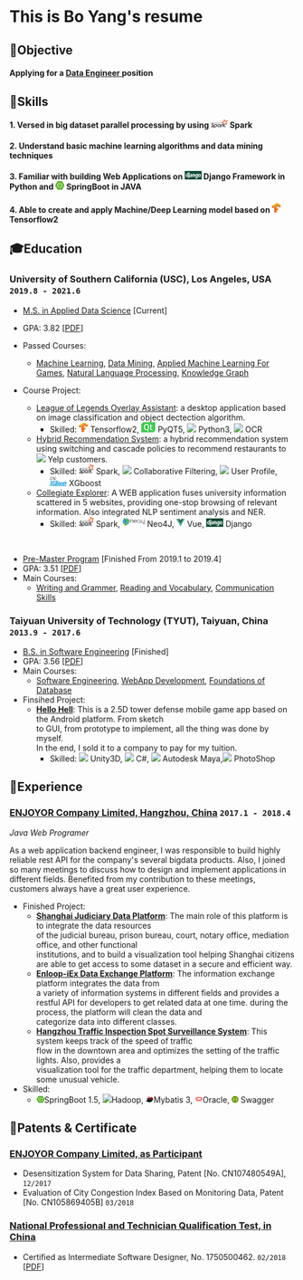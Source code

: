 # This is Bo __Yang__'s resume

## <span>&#127919;</span>Objective
#### __Applying for a <u> Data Engineer </u> position__
## <span>&#128170;</span>Skills
#### __1. Versed in big dataset parallel processing by using <span><img src="assets/icons/spark.png" height="15" width="30"> Spark</span>__

#### __2. Understand basic machine learning algorithms and data mining techniques__

#### __3. Familiar with building Web Applications on <span><img src="assets/icons/django.png" height="15" width="30"> Django Framework in Python </span> <span> and <img src="assets/icons/springboot.png" height="15" width="16"> SpringBoot in JAVA</span>__

#### __4. Able to create and apply Machine/Deep Learning model based on <span><img src="assets/icons/tensorflow.png" height="18" width="16"> Tensorflow2</span>__

## <span>&#127891;</span>Education 

### __University of Southern California (USC), Los Angeles, USA__ `2019.8 - 2021.6`

- <u>M.S. in Applied Data Science</u> [Current]
- GPA: 3.82 [[PDF](assets/apds_2.pdf)]
- Passed Courses: 
    - [Machine Learning](https://aaronyang2333.github.io/DSCI_552/), [Data Mining](https://aaronyang2333.github.io/DSCI_553/), [Applied Machine Learning For Games](https://aaronyang2333.github.io/LOL_Overlay_Assistant_Tool/), [Natural Language Processing](https://aaronyang2333.github.io/CSCI_544/), [Knowledge Graph](https://aaronyang2333.github.io/DSCI_558/)<br>

- Course Project:
    - [League of Legends Overlay Assistant](https://aaronyang2333.github.io/LOL_Overlay_Assistant_Tool/): a desktop application based on image classification and object dectection algorithm.
        - Skilled: <span><img src="assets/icons/tensorflow.png" height="18" width="16"> Tensorflow2</span>, <span><img src="assets/icons/pyqt.png"> PyQT5</span>, <span><img src="https://img.icons8.com/color/18/000000/python.png"/> Python3</span>, <span><img src="https://img.icons8.com/metro/18/000000/general-ocr.png"/> OCR</span>
    - [Hybrid Recommendation System](https://github.com/AaronYang2333/DSCI_553/tree/master/project): a hybrid recommendation system using switching and cascade policies to recommend restaurants to <img src="https://img.icons8.com/color/18/000000/yelp.png"/> Yelp customers.
        - Skilled: <span><img src="assets/icons/spark.png" height="18" width="26"> Spark</span>, <span><img src="https://img.icons8.com/ios/18/000000/pivot-table.png"/> Collaborative Filtering</span>, <span><img src="https://img.icons8.com/windows/18/000000/change-user-male--v1.png"/> User Profile</span>, <span><img src="assets/icons/xgboost.png" height="18" width="30"> XGboost</span>
    - [Collegiate Explorer](https://chit-chaat.github.io/Collegiate_Explorer_APP/): A WEB application fuses university information scattered in 5 websites, providing one-stop browsing of relevant information. Also integrated NLP sentiment analysis and NER.
        - Skilled: <span><img src="assets/icons/spark.png" height="18" width="26"> Spark</span>, <span><img src="assets/icons/neo4j.png" height="18" width="40"/> Neo4J</span>, <span><img src="assets/icons/vue.png" height="15" width="15"/> Vue</span>, <span><img src="assets/icons/django.png" height="15" width="30"> Django</span>
<br>

- <u>Pre-Master Program</u>  [Finished From 2019.1 to 2019.4]
- GPA: 3.51 [[PDF](assets/ia_grade.pdf)]
- Main Courses:
    - [Writing and Grammer](), [Reading and Vocabulary](), [Communication Skills]() <br>

### __Taiyuan University of Technology (TYUT), Taiyuan, China__ `2013.9 - 2017.6`

- <u>B.S. in Software Engineering</u> [Finished]
- GPA: 3.56 [[PDF](assets/typt.pdf)]
- Main Courses: 
    - [Software Engineering](), [WebApp Development](), [Foundations of Database]() <br>
- Finsihed Project:
    - [__Hello Hell__](https://www.bilibili.com/video/BV1uz411b7Vk):  This is a 2.5D tower defense mobile game app based on the Android platform. From sketch <br>to GUI, from prototype to implement, all the thing was done by myself. <br>In the end, I sold it to a company to pay for my tuition.
        - Skilled: <span><img src="https://img.icons8.com/ios-filled/14/000000/unity.png"> Unity3D</span>, <span><img src="https://img.icons8.com/color/14/000000/c-sharp-logo.png"> C#</span>, <span><img src="https://img.icons8.com/color/14/000000/autodesk-maya.png"> Autodesk Maya</span>,<span><img src="https://img.icons8.com/color/16/000000/adobe-photoshop.png"> PhotoShop</span>

## <span>&#128084;</span>Experience

### [__ENJOYOR Company Limited, Hangzhou, China__]()  `2017.1 - 2018.4`
_Java Web Programer_<br>

As a web application backend engineer, I was responsible to build highly reliable rest API for the company's several bigdata products. Also, I joined so many meetings to discuss how to design and implement applications in different fields. Benefited from my contribution to these meetings, customers always have a great user experience. <br>
- Finished Project:
    - [__Shanghai Judiciary Data Platform__](): The main role of this platform is to integrate the data resources <br>of the judicial bureau, prison bureau, court, notary office, mediation office, and other functional <br>institutions, and to build a visualization tool helping Shanghai citizens are able to get access to some dataset in a secure and efficient way.
    - [__Enloop-iEx Data Exchange Platform__](): The information exchange platform integrates the data from <br>a variety of information systems in different fields and provides a restful API for developers to get related data at one time. during the process, the platform will clean the data and <br>categorize data into different classes.
    - [__Hangzhou Traffic Inspection Spot Surveillance System__](): This system keeps track of the speed of traffic <br>flow in the downtown area and optimizes the setting of the traffic lights. Also, provides a <br>visualization tool for the traffic department, helping them to locate some unusual vehicle.
- Skilled: 
    - <span><img src="assets/icons/springboot.png" height="12" width="14">SpringBoot 1.5</span>, <span><img src="https://img.icons8.com/color/14/000000/hadoop-distributed-file-system.png">Hadoop</span>, <span><img src="assets/icons/mybatis.png" height="12" width="14">Mybatis 3</span>, <span><img src="assets/icons/oracle.png" height="12" width="14">Oracle</span>, <span><img src = "assets/icons/swagger.png" height="12" width="12"> Swagger</span>

## <span>&#128240;</span>Patents & Certificate

### [__ENJOYOR Company Limited, as Participant__]()
- Desensitization System for Data Sharing, Patent [No. CN107480549A], `12/2017`<br>
- Evaluation of City Congestion Index Based on Monitoring Data, Patent [No. CN105869405B] `03/2018`<br>

### [__National Professional and Technician Qualification Test, in China__]()
- Certified as Intermediate Software Designer, No. 1750500462. `02/2018` [[PDF](assets/nptq.pdf)]
